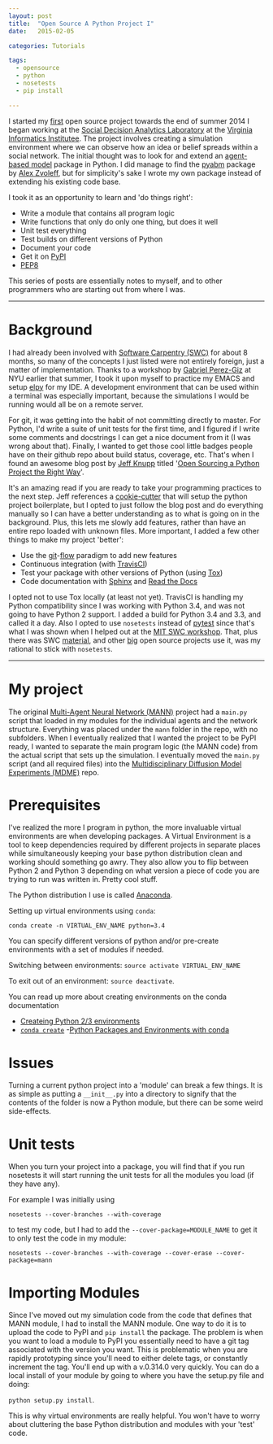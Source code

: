 ```yaml
---
layout: post
title:  "Open Source A Python Project I"
date:   2015-02-05

categories: Tutorials

tags:
  - opensource
  - python
  - nosetests
  - pip install

---
```


I started my [first](https://github.com/chendaniely/multi-agent-neural-network)
open source project towards the end of summer 2014 I began working
at the [Social Decision Analytics Laboratory](http://vbi.vt.edu/sdal) at
the [Virginia Informatics Institutee](http://www.vbi.vt.edu/).
The project involves creating a simulation environment where we can observe how an idea or
belief spreads within a social network.  The initial thought was to look for and extend
an [agent-based model]() package in Python.  I did manage to find the
[pyabm](https://github.com/azvoleff/pyabm) package
by [Alex Zvoleff](http://azvoleff.com/), but for simplicity's sake I wrote
my own package instead of extending his existing code base.

I took it as an opportunity to learn and 'do things right':

- Write a module that contains all program logic
- Write functions that only do only one thing, but does it well
- Unit test everything
- Test builds on different versions of Python
- Document your code
- Get it on [PyPI](https://pypi.python.org/pypi)
- [PEP8](https://www.python.org/dev/peps/pep-0008/)

This series of posts are essentially notes to myself, and to other programmers
who are starting out from where I was.

<hr>

# Background

I had already been involved with [Software Carpentry (SWC)](http://software-carpentry.org/)
for about 8 months,
so many of the concepts I just listed were not entirely foreign, just a matter
of implementation.  Thanks to a workshop by [Gabriel Perez-Giz](http://www.ccpp.nyu.edu/gabriel_perez-giz.html)
at NYU earlier that summer,
I took it upon myself to practice my EMACS and setup [elpy](https://github.com/jorgenschaefer/elpy) for my IDE.
A development environment that can be used within a terminal was especially important, because
the simulations I would be running would all be on a remote server.

For git, it was getting into the habit of not committing directly to master.
For Python, I'd write a suite of unit tests for the first time, and I figured
if I write some comments and docstrings I can get a nice document from it (I was wrong about that).
Finally, I wanted to get those cool little badges people have on their github repo
about build status, coverage, etc.  That's when I found an awesome blog post
by [Jeff Knupp](http://www.jeffknupp.com/) titled
'[Open Sourcing a Python Project the Right Way](http://www.jeffknupp.com/blog/2013/08/16/open-sourcing-a-python-project-the-right-way/)'.

It's an amazing read if you are ready to take your programming practices to the next step.
Jeff references a [cookie-cutter](https://github.com/audreyr/cookiecutter-pypackage)
that will setup the python project boilerplate, but I
opted to just follow the blog post and do everything manually so I can have a better
understanding as to what is going on in the background.  Plus, this lets me slowly add features,
rather than have an entire repo loaded with unknown files.  More important, I added a few other
things to make my project 'better':

- Use the [git](https://www.atlassian.com/git/tutorials/comparing-workflows/centralized-workflow)-[flow](http://nvie.com/posts/a-successful-git-branching-model/)
paradigm to add new features
- Continuous integration (with [TravisCI](https://travis-ci.org/recent))
- Test your package with other versions of Python (using [Tox](https://tox.readthedocs.org/en/latest/))
- Code documentation with [Sphinx](http://sphinx-doc.org/) and [Read the Docs](https://readthedocs.org/)

I opted not to use Tox locally (at least not yet).
TravisCI is handling my Python compatibility since I was working with Python 3.4, and was not going to
have Python 2 support.  I added a build for Python 3.4 and 3.3, and called it a day.
Also I opted to use `nosetests` instead of [pytest](http://pytest.org/latest/)
since that's what I was shown when I
helped out at the [MIT SWC workshop](http://geocarpentry.github.io/2014-01-30-mit/).
That, plus there was
SWC [material](http://software-carpentry.org/v4/test/index.html),
and other [big](https://github.com/numpy/numpy)
open source projects use it, was my rational to stick with `nosetests`.

<hr>

# My project

The original
[Multi-Agent Neural Network (MANN)](https://github.com/chendaniely/multi-agent-neural-network)
project had a `main.py` script that
loaded in my modules for the individual agents and the network structure.
Everything was placed under the `mann` folder in the repo, with no subfolders.
When I eventually realized that I wanted the project to be PyPI ready, I wanted
to separate the main program logic (the MANN code) from the actual script that
sets up the simulation.  I eventually moved the `main.py` script (and all required files)
into the
[Multidisciplinary Diffusion Model Experiments (MDME)](https://github.com/chendaniely/multidisciplinary-diffusion-model-experiments)
repo.

# Prerequisites

I've realized the more I program in python, the more invaluable
virtual environments
are when developing packages.  A Virtual Environment is a tool to keep
dependencies required by different projects in separate places while simultaneously
keeping your base python distribution clean and working should something go awry.
They also allow you to flip between Python 2 and Python 3 depending on what
version a piece of code you are trying to run was written in.  Pretty cool stuff.

The Python distribution I use is called [Anaconda]().

Setting up virtual environments using `conda`:

`conda create -n VIRTUAL_ENV_NAME python=3.4`

You can specify different versions of python and/or pre-create environments
with a set of modules if needed.

Switching between environments: `source activate VIRTUAL_ENV_NAME`

To exit out of an environment: `source deactivate`.

You can read up more about creating environments on the conda documentation

- [Createing Python 2/3 environments](http://conda.pydata.org/docs/intro.html#creating-python-3-4-or-python-2-6-environments)
- [`conda create`](http://conda.pydata.org/docs/examples/create.html)
-[Python Packages and Environments with conda](http://www.continuum.io/blog/conda)

# Issues
Turning a current python project into a 'module' can break a few things.
It is as simple as putting a `__init__.py` into a directory to signify that the
contents of the folder is now a Python module, but there can be some weird
side-effects.

# Unit tests

When you turn your project into a package, you will find that if you run nosetests
it will start running the unit tests for all the modules you load (if they have any).

For example I was initially using

`nosetests --cover-branches --with-coverage`

to test my code, but I had to add the `--cover-package=MODULE_NAME` to get it
to only test the code in my module:

`nosetests --cover-branches --with-coverage --cover-erase --cover-package=mann`

# Importing Modules
Since I've moved out my simulation code from the code that defines that MANN
module, I had to install the MANN module.  One way to do it is to upload the
code to PyPI and `pip install` the package.  The problem is when you want to
load a module to PyPI you essentially need to have a git tag associated with
the version you want.  This is problematic when you are rapidly prototyping
since you'll need to either delete tags, or constantly increment the tag.
You'll end up with a v.0.314.0 very quickly.  You can do a local install
of your module by going to where you have the setup.py file and doing:

`python setup.py install`.

This is why virtual environments are really helpful.
You won't have to worry about cluttering the base Python distribution and
modules with your 'test' code.